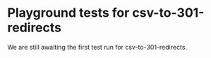 # Playground tests for csv-to-301-redirects
We are still awaiting the first test run for csv-to-301-redirects.
